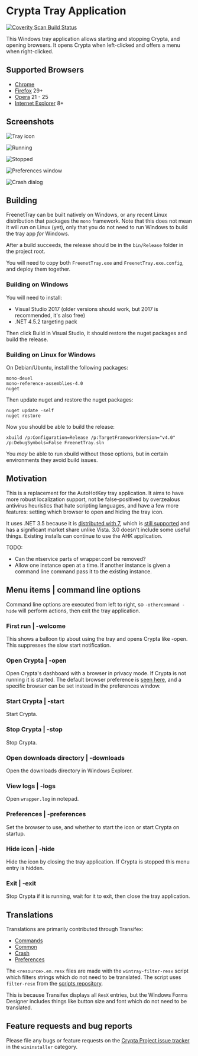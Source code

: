 # Crypta Tray Application

<a href="https://scan.coverity.com/projects/5458">
  <img alt="Coverity Scan Build Status"
       src="https://scan.coverity.com/projects/5458/badge.svg"/>
</a>

This Windows tray application allows starting and stopping Crypta, and opening browsers. It opens Crypta when left-clicked and offers a menu when right-clicked.

## Supported Browsers

* [Chrome](Browsers/Chrome.cs)
* [Firefox](Browsers/Firefox.cs) 29+
* [Opera](Browsers/Opera.cs) 21 - 25
* [Internet Explorer](Browsers/InternetExplorer.cs) 8+

## Screenshots

![Tray icon](Screenshots/icon.png)

![Running](Screenshots/running_menu.png)

![Stopped](Screenshots/stopped_menu.png)

![Preferences window](Screenshots/preferences.png)

![Crash dialog](Screenshots/crash.png)

## Building

FreenetTray can be built natively on Windows, or any recent Linux distribution that packages
the `mono` framework. Note that this does not mean it will *run* on Linux (yet), only that you do
not need to run Windows to build the tray app *for* Windows.

After a build succeeds, the release should be in the `bin/Release` folder in the project root.

You will need to copy both `FreenetTray.exe` and `FreenetTray.exe.config`, and deploy
them together.

### Building on Windows

You will need to install:

* Visual Studio 2017 (older versions should work, but 2017 is recommended, it's also free)
* .NET 4.5.2 targeting pack

Then click Build in Visual Studio, it should restore the nuget packages and build the release.

### Building on Linux for Windows

On Debian/Ubuntu, install the following packages:

    mono-devel
    mono-reference-assemblies-4.0
    nuget
    
Then update nuget and restore the nuget packages:

    nuget update -self
    nuget restore
    
Now you should be able to build the release:
    
    xbuild /p:Configuration=Release /p:TargetFrameworkVersion="v4.0" /p:DebugSymbols=False FreenetTray.sln
    
You *may* be able to run xbuild without those options, but in certain environments they avoid
build issues.

## Motivation

This is a replacement for the AutoHotKey tray application. It aims to have more robust localization support, not be false-positived by overzealous antivirus heuristics that hate scripting languages, and have a few more features: setting which browser to open and hiding the tray icon.

It uses .NET 3.5 because it is [distributed with 7](http://msdn.microsoft.com/en-us/library/bb822049%28v=vs.110%29.aspx), which is [still supported](http://windows.microsoft.com/en-us/windows/lifecycle) and has a significant market share unlike Vista. 3.0 doesn't include some useful things. Existing installs can continue to use the AHK application.

TODO:

* Can the ntservice parts of wrapper.conf be removed?
* Allow one instance open at a time. If another instance is given a command line command pass it to the existing instance.

## Menu items | command line options

Command line options are executed from left to right, so `-othercommand -hide` will perform actions, then exit the tray application.

### First run | -welcome

This shows a balloon tip about using the tray and opens Crypta like -open. This suppresses the slow start notification.

### Open Crypta | -open

Open Crypta's dashboard with a browser in privacy mode. If Crypta is not running it is started. The default browser preference is [seen here](Browsers/BrowserUtil.cs#L31), and a specific browser can be set instead in the preferences window.

### Start Crypta | -start

Start Crypta.

### Stop Crypta | -stop

Stop Crypta.

### Open downloads directory | -downloads

Open the downloads directory in Windows Explorer.

### View logs | -logs

Open `wrapper.log` in notepad.

### Preferences | -preferences

Set the browser to use, and whether to start the icon or start Crypta on startup.

### Hide icon | -hide

Hide the icon by closing the tray application. If Crypta is stopped this menu entry is hidden.

### Exit | -exit

Stop Crypta if it is running, wait for it to exit, then close the tray application.

## Translations

Translations are primarily contributed through Transifex:

* [Commands](https://www.transifex.com/projects/p/Crypta/resource/windows-tray-commands/)
* [Common](https://www.transifex.com/projects/p/Crypta/resource/windows-tray-common/)
* [Crash](https://www.transifex.com/projects/p/Crypta/resource/windows-tray-crash/)
* [Preferences](https://www.transifex.com/projects/p/Crypta/resource/windows-tray-preferences/)

The `<resource>.en.resx` files are made with the `wintray-filter-resx` script
which filters strings which do not need to be translated. The script uses
`filter-resx` from the [scripts repository](https://github.com/Crypta/scripts/blob/master/filter-resx).

This is because Transifex displays all `ResX` entries, but the Windows Forms
Designer includes things like button size and font which do not need to be
translated.

## Feature requests and bug reports

Please file any bugs or feature requests on the
[Crypta Project issue tracker](https://bugs.freenetproject.org/bug_report_page.php)
in the `wininstaller` category.
